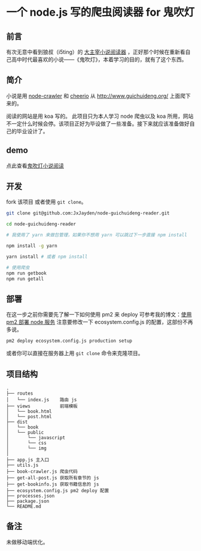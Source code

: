 # 一个 node.js 写的爬虫阅读器 for 鬼吹灯

## 前言
有次无意中看到狼叔（i5ting）的 [大主宰小说阅读器](https://github.com/i5ting/simplereader) ，正好那个时候在重新看自己高中时代最喜欢的小说——《鬼吹灯》，本着学习的目的，就有了这个东西。

## 简介
小说是用 [node-crawler](https://github.com/bda-research/node-crawler) 和 [cheerio](https://github.com/cheeriojs/cheerio) 从 http://www.guichuideng.org/ 上面爬下来的。

阅读的网站是用 koa 写的。
此项目只为本人学习 node 爬虫以及 koa 所用，网站不一定什么时候会停。该项目正好为毕设做了一些准备。接下来就应该准备做好自己的毕业设计了。

## demo
点此查看[鬼吹灯小说阅读](http://reader.jxdjayden.cn/book.html)
## 开发 

fork 该项目 或者使用 `git clone`。
 
```bash
git clone git@github.com:JxJayden/node-guichuideng-reader.git

cd node-guichuideng-reader

# 我使用了 yarn 来做包管理，如果你不想用 yarn 可以跳过下一步直接 npm install

npm install -g yarn

yarn install # 或者 npm install

# 使用爬虫
npm run getbook
npm run getall
```

## 部署
在这一步之前你需要先了解一下如何使用 pm2 来 deploy 
可参考我的博文：[使用 pm2 部署 node 服务](http://blog.jxdjayden.cn/2017/02/03/JavaScript/%E4%BD%BF%E7%94%A8github%E5%92%8Cpm2%E9%83%A8%E7%BD%B2node%E6%9C%8D%E5%8A%A1/)
注意要修改一下 ecosystem.config.js 的配置，这部份不再多说。

```bash
pm2 deploy ecosystem.config.js production setup
```

或者你可以直接在服务器上用 `git clone` 命令来克隆项目。

## 项目结构

```
.
├── routes
│   └── index.js    路由 js
├── views           前端模板
│   └── book.html
│   └── post.html
├── dist
│   └── book
│   └── public
│   	└── javascript
│   	└── css
│   	└── img
│
├── app.js 主入口
├── utils.js
├── book-crawler.js 爬虫代码
├── get-all-post.js 获取所有章节的 js
├── get-bookinfo.js 获取书籍信息的 js
├── ecosystem.config.js pm2 deploy 配置
├── processes.json
├── package.json
└── README.md
```

## 备注
未做移动端优化。